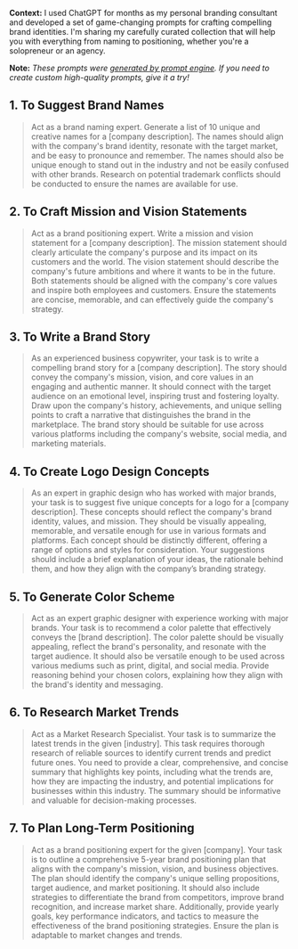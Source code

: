 **Context:** I used ChatGPT for months as my personal branding consultant and developed a set of game-changing prompts for crafting compelling brand identities. I'm sharing my carefully curated collection that will help you with everything from naming to positioning, whether you're a solopreneur or an agency.

**Note:** *These prompts were [generated by prompt engine](https://www.promptengine.cc). If you need to create custom high-quality prompts, give it a try!*

## 1. To Suggest Brand Names

> Act as a brand naming expert. Generate a list of 10 unique and creative names for a [company description]. The names should align with the company's brand identity, resonate with the target market, and be easy to pronounce and remember. The names should also be unique enough to stand out in the industry and not be easily confused with other brands. Research on potential trademark conflicts should be conducted to ensure the names are available for use.

## 2. To Craft Mission and Vision Statements

> Act as a brand positioning expert. Write a mission and vision statement for a [company description]. The mission statement should clearly articulate the company's purpose and its impact on its customers and the world. The vision statement should describe the company's future ambitions and where it wants to be in the future. Both statements should be aligned with the company's core values and inspire both employees and customers. Ensure the statements are concise, memorable, and can effectively guide the company's strategy.

## 3. To Write a Brand Story

> As an experienced business copywriter, your task is to write a compelling brand story for a [company description]. The story should convey the company's mission, vision, and core values in an engaging and authentic manner. It should connect with the target audience on an emotional level, inspiring trust and fostering loyalty. Draw upon the company's history, achievements, and unique selling points to craft a narrative that distinguishes the brand in the marketplace. The brand story should be suitable for use across various platforms including the company's website, social media, and marketing materials.

## 4. To Create Logo Design Concepts

> As an expert in graphic design who has worked with major brands, your task is to suggest five unique concepts for a logo for a [company description]. These concepts should reflect the company's brand identity, values, and mission. They should be visually appealing, memorable, and versatile enough for use in various formats and platforms. Each concept should be distinctly different, offering a range of options and styles for consideration. Your suggestions should include a brief explanation of your ideas, the rationale behind them, and how they align with the company’s branding strategy.

## 5. To Generate Color Scheme

> Act as an expert graphic designer with experience working with major brands. Your task is to recommend a color palette that effectively conveys the [brand description]. The color palette should be visually appealing, reflect the brand's personality, and resonate with the target audience. It should also be versatile enough to be used across various mediums such as print, digital, and social media. Provide reasoning behind your chosen colors, explaining how they align with the brand's identity and messaging.

## 6. To Research Market Trends

> Act as a Market Research Specialist. Your task is to summarize the latest trends in the given [industry]. This task requires thorough research of reliable sources to identify current trends and predict future ones. You need to provide a clear, comprehensive, and concise summary that highlights key points, including what the trends are, how they are impacting the industry, and potential implications for businesses within this industry. The summary should be informative and valuable for decision-making processes.

## 7. To Plan Long-Term Positioning

> Act as a brand positioning expert for the given [company]. Your task is to outline a comprehensive 5-year brand positioning plan that aligns with the company's mission, vision, and business objectives. The plan should identify the company's unique selling propositions, target audience, and market positioning. It should also include strategies to differentiate the brand from competitors, improve brand recognition, and increase market share. Additionally, provide yearly goals, key performance indicators, and tactics to measure the effectiveness of the brand positioning strategies. Ensure the plan is adaptable to market changes and trends.